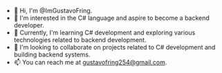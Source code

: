 - 👋 Hi, I'm @ImGustavoFring.
- 👀 I'm interested in the C# language and aspire to become a backend developer.
- 🌱 Currently, I'm learning C# development and exploring various technologies related to backend development.
- 💞️ I'm looking to collaborate on projects related to C# development and building backend systems.
- 📫 You can reach me at gustavofring254@gmail.com.

<!---
ImGustavoFring/ImGustavoFring is a ✨ special ✨ repository because its `README.md` (this file) appears on your GitHub profile.
You can click the Preview link to take a look at your changes.
--->
